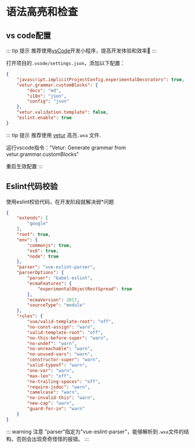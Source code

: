 # 语法高亮和检查

## vs code配置
::: tip 提示
推荐使用[vsCode](https://github.com/Microsoft/vscode)开发小程序，提高开发体验和效率:100:
::: 

打开项目的`.vsode/settings.json`，添加以下配置：
```json
{
    "javascript.implicitProjectConfig.experimentalDecorators": true,
    "vetur.grammar.customBlocks": {
        "docs": "md",
        "i18n": "json",
        "config": "json"
    },
    "vetur.validation.template": false,
    "eslint.enable": true
}
```

::: tip 提示
推荐使用 [vetur](https://github.com/vuejs/vetur) 高亮`.wxa` 文件.

运行vscode指令："Vetur: Generate grammar from vetur.grammar.customBlocks"

重启生效配置
:::

## Eslint代码校验
使用eslint校验代码，在开发阶段就解决弱*问题
```json
{
    "extends": [
        "google"
    ],
    "root": true,
    "env": {
        "commonjs": true,
        "es6": true,
        "node": true
    },
    "parser": "vue-eslint-parser",
    "parserOptions": {
        "parser": "babel-eslint",
        "ecmaFeatures": {
            "experimentalObjectRestSpread": true
        },
        "ecmaVersion": 2017,
        "sourceType": "module"
    },
    "rules": {
        "vue/valid-template-root": "off",
        "no-const-assign": "warn",
        "valid-template-root": "off",
        "no-this-before-super": "warn",
        "no-undef": "warn",
        "no-unreachable": "warn",
        "no-unused-vars": "warn",
        "constructor-super": "warn",
        "valid-typeof": "warn",
        "one-var": "warn",
        "max-len": "off",
        "no-trailing-spaces": "off",
        "require-jsdoc": "warn",
        "camelcase": "warn",
        "no-invalid-this": "warn",
        "new-cap": "warn",
        "guard-for-in": "warn"
    }
}
```
::: warning 注意
"parser"指定为"vue-eslint-parser"，能够解析到`.wxa`文件的结构，否则会出现奇奇怪怪的报错。
:::